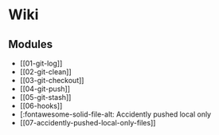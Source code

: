 Wiki
===

Modules
---

- [[01-git-log]]
- [[02-git-clean]]
- [[03-git-checkout]]
- [[04-git-push]]
- [[05-git-stash]]
- [[06-hooks]]
- [:fontawesome-solid-file-alt: Accidently pushed local only
- [[07-accidently-pushed-local-only-files]]

